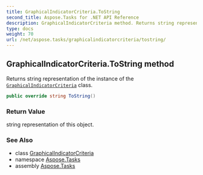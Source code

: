 ```yaml
---
title: GraphicalIndicatorCriteria.ToString
second_title: Aspose.Tasks for .NET API Reference
description: GraphicalIndicatorCriteria method. Returns string representation of the instance of the GraphicalIndicatorCriteria class
type: docs
weight: 70
url: /net/aspose.tasks/graphicalindicatorcriteria/tostring/
---
```

## GraphicalIndicatorCriteria.ToString method

Returns string representation of the instance of the [`GraphicalIndicatorCriteria`](../) class.

```csharp
public override string ToString()
```

### Return Value

string representation of this object.

### See Also

* class [GraphicalIndicatorCriteria](../)
* namespace [Aspose.Tasks](../../graphicalindicatorcriteria/)
* assembly [Aspose.Tasks](../../../)


